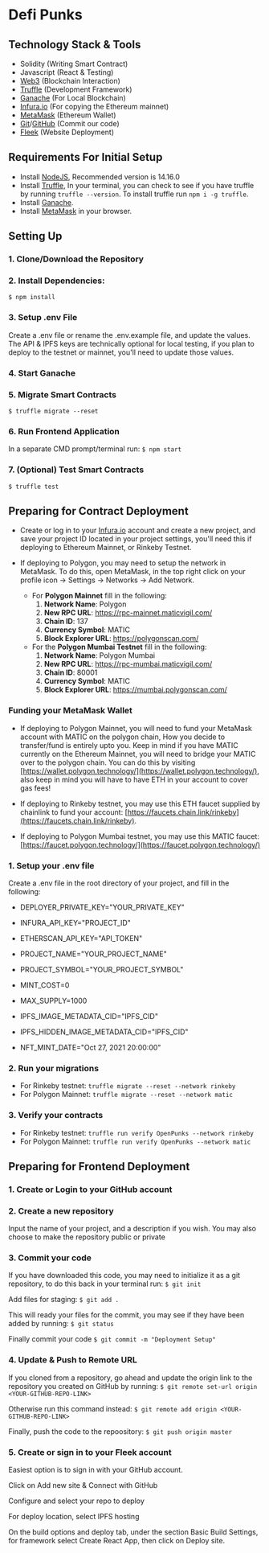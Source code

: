 # Defi Punks

## Technology Stack & Tools

- Solidity (Writing Smart Contract)
- Javascript (React & Testing)
- [Web3](https://web3js.readthedocs.io/en/v1.5.2/) (Blockchain Interaction)
- [Truffle](https://www.trufflesuite.com/docs/truffle/overview) (Development Framework)
- [Ganache](https://www.trufflesuite.com/ganache) (For Local Blockchain)
- [Infura.io](https://infura.io/) (For copying the Ethereum mainnet)
- [MetaMask](https://metamask.io/) (Ethereum Wallet)
- [Git](https://git-scm.com/)/[GitHub](https://github.com) (Commit our code)
- [Fleek](https://fleek.co/) (Website Deployment)

## Requirements For Initial Setup
- Install [NodeJS](https://nodejs.org/en/), Recommended version is 14.16.0
- Install [Truffle](https://www.trufflesuite.com/docs/truffle/overview), In your terminal, you can check to see if you have truffle by running `truffle --version`. To install truffle run `npm i -g truffle`.
- Install [Ganache](https://www.trufflesuite.com/ganache).
- Install [MetaMask](https://metamask.io/) in your browser.

## Setting Up
### 1. Clone/Download the Repository

### 2. Install Dependencies:
`$ npm install `

### 3. Setup .env File
Create a .env file or rename the .env.example file, and update the values. The API & IPFS keys are technically optional for local testing, if you plan to deploy to the testnet or mainnet, you'll need to update those values.

### 4. Start Ganache

### 5. Migrate Smart Contracts
`$ truffle migrate --reset`

### 6. Run Frontend Application
In a separate CMD prompt/terminal run:
`$ npm start`

### 7. (Optional) Test Smart Contracts
`$ truffle test`

## Preparing for Contract Deployment
- Create or log in to your [Infura.io](https://infura.io/login) account and create a new project, and save your project ID located in your project settings, you'll need this if deploying to Ethereum Mainnet, or Rinkeby Testnet.

- If deploying to Polygon, you may need to setup the network in MetaMask. To do this, open MetaMask, in the top right click on your profile icon -> Settings -> Networks -> Add Network. 
  - For **Polygon Mainnet** fill in the following:
    1. **Network Name**: Polygon
    2. **New RPC URL**: https://rpc-mainnet.maticvigil.com/
    3. **Chain ID**: 137
    4. **Currency Symbol**: MATIC
    5. **Block Explorer URL**: https://polygonscan.com/
  - For the **Polygon Mumbai Testnet** fill in the following:
    1. **Network Name**: Polygon Mumbai
    2. **New RPC URL**: https://rpc-mumbai.maticvigil.com/
    3. **Chain ID**: 80001
    4. **Currency Symbol**: MATIC
    5. **Block Explorer URL**: https://mumbai.polygonscan.com/

### Funding your MetaMask Wallet

- If deploying to Polygon Mainnet, you will need to fund your MetaMask account with MATIC on the polygon chain, How you decide to transfer/fund is entirely upto you. Keep in mind if you have MATIC currently on the Ethereum Mainnet, you will need to bridge your MATIC over to the polygon chain. You can do this by visiting [https://wallet.polygon.technology/](https://wallet.polygon.technology/), also keep in mind you will have to have ETH in your account to cover gas fees!

- If deploying to Rinkeby testnet, you may use this ETH faucet supplied by chainlink to fund your account: [https://faucets.chain.link/rinkeby](https://faucets.chain.link/rinkeby).

- If deploying to Polygon Mumbai testnet, you may use this MATIC faucet: [https://faucet.polygon.technology/](https://faucet.polygon.technology/)

### 1. Setup your .env file
Create a .env file in the root directory of your project, and fill in the following:
- DEPLOYER_PRIVATE_KEY="YOUR_PRIVATE_KEY"
- INFURA_API_KEY="PROJECT_ID"
- ETHERSCAN_API_KEY="API_TOKEN"

- PROJECT_NAME="YOUR_PROJECT_NAME"
- PROJECT_SYMBOL="YOUR_PROJECT_SYMBOL"
- MINT_COST=0
- MAX_SUPPLY=1000

- IPFS_IMAGE_METADATA_CID="IPFS_CID"
- IPFS_HIDDEN_IMAGE_METADATA_CID="IPFS_CID"
- NFT_MINT_DATE="Oct 27, 2021 20:00:00"

### 2. Run your migrations
- For Rinkeby testnet: `truffle migrate --reset --network rinkeby`
- For Polygon Mainnet: `truffle migrate --reset --network matic`

### 3. Verify your contracts
- For Rinkeby testnet: `truffle run verify OpenPunks --network rinkeby`
- For Polygon Mainnet: `truffle run verify OpenPunks --network matic`

## Preparing for Frontend Deployment
### 1. Create or Login to your GitHub account

### 2. Create a new repository
Input the name of your project, and a description if you wish. You may also choose to make the repository public or private

### 3. Commit your code
If you have downloaded this code, you may need to initialize it as a git repository, to do this back in your terminal run:
`$ git init`

Add files for staging:
`$ git add .`

This will ready your files for the commit, you may see if they have been added by running:
`$ git status`

Finally commit your code
`$ git commit -m "Deployment Setup"`

### 4. Update & Push to Remote URL
If you cloned from a repository, go ahead and update the origin link to the repository you created on GitHub by running:
`$ git remote set-url origin <YOUR-GITHUB-REPO-LINK>`

Otherwise run this command instead:
`$ git remote add origin <YOUR-GITHUB-REPO-LINK>`

Finally, push the code to the repoository:
`$ git push origin master`

### 5. Create or sign in to your Fleek account
Easiest option is to sign in with your GitHub account.

Click on Add new site & Connect with GitHub

Configure and select your repo to deploy

For deploy location, select IPFS hosting

On the build options and deploy tab, under the section Basic Build Settings, for framework select Create React App, then click on Deploy site.